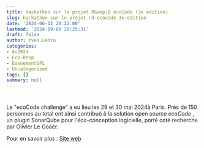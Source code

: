 ```yaml
---
title: Hackathon sur le projet R&amp;D ecoCode (3e edition)
slug: hackathon-sur-le-projet-rd-ecocode-3e-edition
date: '2024-06-12 20:22:00'
lastmod: '2024-09-08 20:25:31'
draft: false
author: Yves.Ledru
categories:
- An2024
- Eco-Resp
- EvenementGPL
- Uncategorized
tags: []
summary: null
---
```


# 

Le "ecoCode challenge" a eu lieu les 29 et 30 mai 2024à Paris. Près de 150 personnes au total ont ainsi contribué à la solution open source  _ecoCode_ , un plugin SonarQube pour l'éco-conception logicielle, porté coté recherche par Olivier Le Goaër.

Pour en savoir plus : [ Site web](https://challenge.ecocode.io/)
